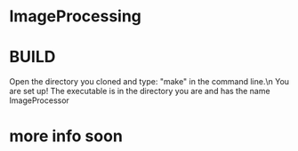 # ImageProcessing

# BUILD
Open the directory you cloned and type: "make" in the command line.\n
You are set up! The executable is in the directory you are and has the name ImageProcessor

# more info soon
